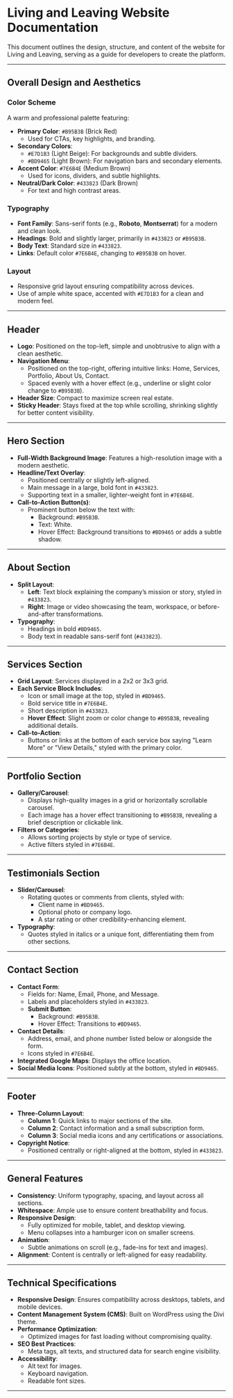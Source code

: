 # Living and Leaving Website Documentation

This document outlines the design, structure, and content of the website for Living and Leaving, serving as a guide for developers to create the platform.

---

## Overall Design and Aesthetics

### Color Scheme

A warm and professional palette featuring:

- **Primary Color**: `#B95B3B` (Brick Red)
  - Used for CTAs, key highlights, and branding.
- **Secondary Colors**:
  - `#E7D1B3` (Light Beige): For backgrounds and subtle dividers.
  - `#BD9465` (Light Brown): For navigation bars and secondary elements.
- **Accent Color**: `#7E6B4E` (Medium Brown)
  - Used for icons, dividers, and subtle highlights.
- **Neutral/Dark Color**: `#433823` (Dark Brown)
  - For text and high contrast areas.

### Typography

- **Font Family**: Sans-serif fonts (e.g., **Roboto**, **Montserrat**) for a modern and clean look.
- **Headings**: Bold and slightly larger, primarily in `#433823` or `#B95B3B`.
- **Body Text**: Standard size in `#433823`.
- **Links**: Default color `#7E6B4E`, changing to `#B95B3B` on hover.

### Layout

- Responsive grid layout ensuring compatibility across devices.
- Use of ample white space, accented with `#E7D1B3` for a clean and modern feel.

---

## Header

- **Logo**: Positioned on the top-left, simple and unobtrusive to align with a clean aesthetic.
- **Navigation Menu**:
  - Positioned on the top-right, offering intuitive links: Home, Services, Portfolio, About Us, Contact.
  - Spaced evenly with a hover effect (e.g., underline or slight color change to `#B95B3B`).
- **Header Size**: Compact to maximize screen real estate.
- **Sticky Header**: Stays fixed at the top while scrolling, shrinking slightly for better content visibility.

---

## Hero Section

- **Full-Width Background Image**: Features a high-resolution image with a modern aesthetic.
- **Headline/Text Overlay**:
  - Positioned centrally or slightly left-aligned.
  - Main message in a large, bold font in `#433823`.
  - Supporting text in a smaller, lighter-weight font in `#7E6B4E`.
- **Call-to-Action Button(s)**:
  - Prominent button below the text with:
    - Background: `#B95B3B`.
    - Text: White.
    - Hover Effect: Background transitions to `#BD9465` or adds a subtle shadow.

---

## About Section

- **Split Layout**:
  - **Left**: Text block explaining the company’s mission or story, styled in `#433823`.
  - **Right**: Image or video showcasing the team, workspace, or before-and-after transformations.
- **Typography**:
  - Headings in bold `#BD9465`.
  - Body text in readable sans-serif font (`#433823`).

---

## Services Section

- **Grid Layout**: Services displayed in a 2x2 or 3x3 grid.
- **Each Service Block Includes**:
  - Icon or small image at the top, styled in `#BD9465`.
  - Bold service title in `#7E6B4E`.
  - Short description in `#433823`.
  - **Hover Effect**: Slight zoom or color change to `#B95B3B`, revealing additional details.
- **Call-to-Action**:
  - Buttons or links at the bottom of each service box saying "Learn More" or "View Details," styled with the primary color.

---

## Portfolio Section

- **Gallery/Carousel**:
  - Displays high-quality images in a grid or horizontally scrollable carousel.
  - Each image has a hover effect transitioning to `#B95B3B`, revealing a brief description or clickable link.
- **Filters or Categories**:
  - Allows sorting projects by style or type of service.
  - Active filters styled in `#7E6B4E`.

---

## Testimonials Section

- **Slider/Carousel**:
  - Rotating quotes or comments from clients, styled with:
    - Client name in `#BD9465`.
    - Optional photo or company logo.
    - A star rating or other credibility-enhancing element.
- **Typography**:
  - Quotes styled in italics or a unique font, differentiating them from other sections.

---

## Contact Section

- **Contact Form**:
  - Fields for: Name, Email, Phone, and Message.
  - Labels and placeholders styled in `#433823`.
  - **Submit Button**:
    - Background: `#B95B3B`.
    - Hover Effect: Transitions to `#BD9465`.
- **Contact Details**:
  - Address, email, and phone number listed below or alongside the form.
  - Icons styled in `#7E6B4E`.
- **Integrated Google Maps**: Displays the office location.
- **Social Media Icons**: Positioned subtly at the bottom, styled in `#BD9465`.

---

## Footer

- **Three-Column Layout**:
  - **Column 1**: Quick links to major sections of the site.
  - **Column 2**: Contact information and a small subscription form.
  - **Column 3**: Social media icons and any certifications or associations.
- **Copyright Notice**:
  - Positioned centrally or right-aligned at the bottom, styled in `#433823`.

---

## General Features

- **Consistency**: Uniform typography, spacing, and layout across all sections.
- **Whitespace**: Ample use to ensure content breathability and focus.
- **Responsive Design**:
  - Fully optimized for mobile, tablet, and desktop viewing.
  - Menu collapses into a hamburger icon on smaller screens.
- **Animation**:
  - Subtle animations on scroll (e.g., fade-ins for text and images).
- **Alignment**: Content is centrally or left-aligned for easy readability.

---

## Technical Specifications

- **Responsive Design**: Ensures compatibility across desktops, tablets, and mobile devices.
- **Content Management System (CMS)**: Built on WordPress using the Divi theme.
- **Performance Optimization**:
  - Optimized images for fast loading without compromising quality.
- **SEO Best Practices**:
  - Meta tags, alt texts, and structured data for search engine visibility.
- **Accessibility**:
  - Alt text for images.
  - Keyboard navigation.
  - Readable font sizes.

---
